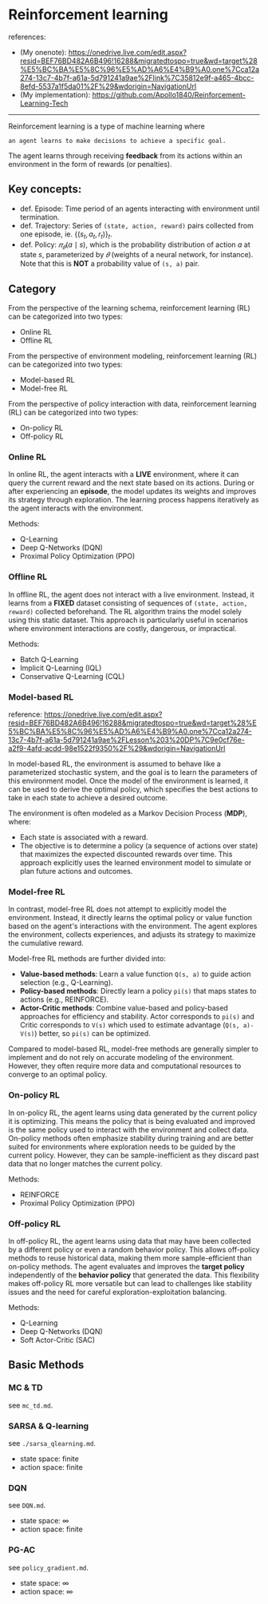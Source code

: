# Reinforcement learning

references:
- (My onenote): https://onedrive.live.com/edit.aspx?resid=BEF76BD482A6B496!16288&migratedtospo=true&wd=target%28%E5%BC%BA%E5%8C%96%E5%AD%A6%E4%B9%A0.one%7Cca12a274-13c7-4b7f-a61a-5d791241a9ae%2Flink%7C35812e9f-a465-4bcc-8efd-5537a1f5da01%2F%29&wdorigin=NavigationUrl
- (My implementation): https://github.com/Apollo1840/Reinforcement-Learning-Tech

---

Reinforcement learning is a type of machine learning where 

    an agent learns to make decisions to achieve a specific goal. 

The agent learns through receiving **feedback** from its actions within an environment in the form of rewards (or penalties).

## Key concepts:

- def. Episode: Time period of an agents interacting with environment until termination.
- def. Trajectory: Series of `(state, action, reward)` pairs collected from one episode, ie. $\{(s_t, a_t, r_t)\}_t$.
- def. Policy: $𝜋_𝜃(a \mid s)$, which is the probability distribution of action $a$ at state $s$, parameterized by $𝜃$ (weights of a neural network, for instance). 
  Note that this is **NOT** a probability value of `(s, a)` pair.

## Category
From the perspective of the learning schema, reinforcement learning (RL) can be categorized into two types:
- Online RL
- Offline RL

From the perspective of environment modeling, reinforcement learning (RL) can be categorized into two types:
- Model-based RL
- Model-free RL

From the perspective of policy interaction with data, reinforcement learning (RL) can be categorized into two types:
- On-policy RL
- Off-policy RL

### Online RL
In online RL, the agent interacts with a **LIVE** environment, where it can query the current reward and the next state based on its actions. 
During or after experiencing an **episode**, the model updates its weights and improves its strategy through exploration. 
The learning process happens iteratively as the agent interacts with the environment. 

Methods:
- Q-Learning
- Deep Q-Networks (DQN)
- Proximal Policy Optimization (PPO) 

### Offline RL
In offline RL, the agent does not interact with a live environment. 
Instead, it learns from a **FIXED** dataset consisting of sequences of `(state, action, reward)` collected beforehand. 
The RL algorithm trains the model solely using this static dataset. 
This approach is particularly useful in scenarios where environment interactions are costly, dangerous, or impractical. 

Methods:
- Batch Q-Learning
- Implicit Q-Learning (IQL) 
- Conservative Q-Learning (CQL) 


### Model-based RL
reference: https://onedrive.live.com/edit.aspx?resid=BEF76BD482A6B496!16288&migratedtospo=true&wd=target%28%E5%BC%BA%E5%8C%96%E5%AD%A6%E4%B9%A0.one%7Cca12a274-13c7-4b7f-a61a-5d791241a9ae%2FLesson%203%20DP%7C9e0cf76e-a2f9-4afd-acdd-98e1522f9350%2F%29&wdorigin=NavigationUrl

In model-based RL, the environment is assumed to behave like a parameterized stochastic system, 
and the goal is to learn the parameters of this environment model.
Once the model of the environment is learned, it can be used to derive the optimal policy, which specifies the best actions to take in each state to achieve a desired outcome.

The environment is often modeled as a Markov Decision Process (**MDP**), where:

- Each state is associated with a reward.
- The objective is to determine a policy (a sequence of actions over state) that maximizes the expected discounted rewards over time.
This approach explicitly uses the learned environment model to simulate or plan future actions and outcomes.

### Model-free RL
In contrast, model-free RL does not attempt to explicitly model the environment. Instead, it directly learns the optimal policy or value function based on the agent's interactions with the environment. The agent explores the environment, collects experiences, and adjusts its strategy to maximize the cumulative reward.

Model-free RL methods are further divided into:

- **Value-based methods**: Learn a value function `Q(s, a)` to guide action selection (e.g., Q-Learning).
- **Policy-based methods**: Directly learn a policy `pi(s)` that maps states to actions (e.g., REINFORCE).
- **Actor-Critic methods**: Combine value-based and policy-based approaches for efficiency and stability. 
  Actor corresponds to `pi(s)` and Critic corresponds to `V(s)` which used to estimate advantage (`Q(s, a)-V(s)`) better, 
  so `pi(s)` can be optimized.

Compared to model-based RL, model-free methods are generally simpler to implement and do not rely on accurate modeling of the environment. However, they often require more data and computational resources to converge to an optimal policy.


### On-policy RL
In on-policy RL, the agent learns using data generated by the current policy it is optimizing. 
This means the policy that is being evaluated and improved is the same policy used to interact with the environment and collect data.
On-policy methods often emphasize stability during training and are better suited for environments where exploration needs to be guided by the current policy. 
However, they can be sample-inefficient as they discard past data that no longer matches the current policy. 

Methods:
- REINFORCE
- Proximal Policy Optimization (PPO)

### Off-policy RL
In off-policy RL, the agent learns using data that may have been collected by a different policy or even a random behavior policy. 
This allows off-policy methods to reuse historical data, making them more sample-efficient than on-policy methods. 
The agent evaluates and improves the **target policy** independently of the **behavior policy** that generated the data.
This flexibility makes off-policy RL more versatile but can lead to challenges like stability issues and the need for careful exploration-exploitation balancing. 

Methods:
- Q-Learning
- Deep Q-Networks (DQN)
- Soft Actor-Critic (SAC)

  
## Basic Methods

### MC & TD
see `mc_td.md`.

### SARSA & Q-learning
see `./sarsa_qlearning.md`.

- state space: finite
- action space: finite

### DQN
see `DQN.md`.

- state space: $\infty$
- action space: finite

### PG-AC
see `policy_gradient.md`.

- state space: $\infty$
- action space: $\infty$